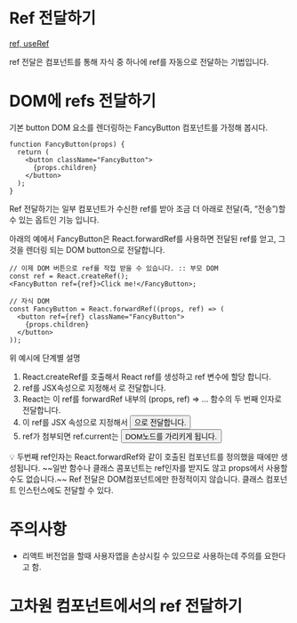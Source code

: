 # Ref 전달하기

[ref, useRef](https://www.notion.so/ref-useRef-239bcea0eb8d491cb43f9c85f4e3fc58)

ref 전달은 컴포넌트를 통해 자식 중 하나에 ref를 자동으로 전달하는 기법입니다. 

# DOM에 refs 전달하기

기본 button DOM 요소를 렌더링하는 FancyButton 컴포넌트를 가정해 봅시다. 

```tsx
function FancyButton(props) {
  return (
    <button className="FancyButton">
      {props.children}
    </button>
  );
}
```

Ref 전달하기는 일부 컴포넌트가 수신한 ref를 받아 조금 더 아래로 전달(즉, “전송”)할 수 있는 옵트인 기능 입니다. 

아래의 예에서 FancyButton은 React.forwardRef를 사용하면 전달된 ref를 얻고, 그것을 렌더링 되는 DOM button으로 전달합니다. 

```tsx
// 이제 DOM 버튼으로 ref를 작접 받을 수 있습니다. :: 부모 DOM
const ref = React.createRef();
<FancyButton ref={ref}>Click me!</FancyButton>;

// 자식 DOM
const FancyButton = React.forwardRef((props, ref) => (
  <button ref={ref} className="FancyButton">
    {props.children}
  </button>
));
```

위 예시에 단계별 설명

1. React.createRef를 호출해서 React ref를 생성하고 ref 변수에 할당 합니다.
2. ref를 JSX속성으로 지정해서 <FancyButton ref={ref} >로 전달합니다.
3. React는 이 ref를 forwardRef 내부의 (props, ref) ⇒ … 함수의 두 번째 인자로 전달합니다.
4. 이 ref를 JSX 속성으로 지정해서 <button ref={ref} >으로 전달합니다.
5. ref가 첨부되면 ref.current는 <button> DOM노드를 가리키게 됩니다. 

<aside>
💡 두번째 ref인자는 React.forwardRef와 같이 호출된 컴포넌트를 정의했을 때에만 생성됩니다. 
~~일반 함수나 클래스 콤포넌트는 ref인자를 받지도 않고 props에서 사용할 수도 없습니다.~~ 
Ref 전달은 DOM컴포넌트에만 한정적이지 않습니다. 클래스 컴포넌트 인스턴스에도 전달할 수 있다.

</aside>

# 주의사항

- 리액트 버전업을 할때 사용자앱을 손상시킬 수 있으므로 사용하는데 주의를 요한다고 함.

# 고차원 컴포넌트에서의 ref 전달하기